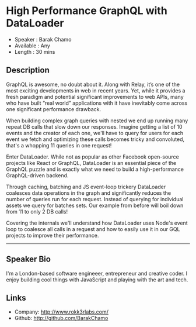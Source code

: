 High Performance GraphQL with DataLoader
========================

* Speaker   : Barak Chamo
* Available : Any
* Length    : 30 mins

Description
-----------

GraphQL is awesome, no doubt about it. Along with Relay, it’s one of the most exciting developments in web in recent years. Yet, while it provides a fresh paradigm and potential significant improvements to web APIs, many who have built “real world” applications with it have inevitably come across one significant performance drawback. 

When building complex graph queries with nested we end up running many repeat DB calls that slow down our responses. Imagine getting a list of 10 events and the creator of each one, we'll have to query for users for each event we fetch and optimizing these calls becomes tricky and convoluted, that's a whopping 11 queries in one request!

Enter DataLoader. While not as popular as other Facebook open-source projects like React or GraphQL, DataLoader is an essential piece of the GraphQL puzzle and is exactly what we need to build a high-performance GraphQL-driven backend.

Through caching, batching and JS event-loop trickery DataLoader coalesces data operations in  the graph and significantly reduces the number of queries run for each request. Instead of querying for individual assets we query for batches sets. Our example from before will boil 
down from 11 to only 2 DB calls!

Covering the internals we'll understand how DataLoader uses Node's event loop to coalesce all calls in a request and how to easily use it in our GQL projects to improve their performance.


---------------


Speaker Bio
-----------

I'm a London-based software engineeer, entrepreneur and creative coder. 
I enjoy building cool things with JavaScript and playing with the art and tech.


Links
-----

* Company: http://www.rokk3rlabs.com/
* Github: http://github.com/BarakChamo

